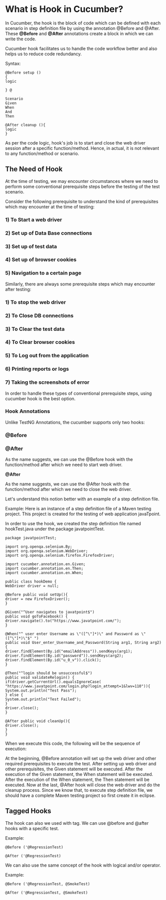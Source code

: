# What is Hook in Cucumber?
In Cucumber, the hook is the block of code which can be defined with each scenario in step definition file by using the annotation @Before and @After. These **@Before** and **@After** annotations create a block in which we can write the code.

Cucumber hook facilitates us to handle the code workflow better and also helps us to reduce code redundancy.

Syntax:
```
@Before setup ()  
{    
logic

} @

Scenario  
Given  
When  
And  
Then

@After cleanup (){    
logic    
} 
```   
As per the code logic, hook's job is to start and close the web driver session after a specific function/method. Hence, in actual, it is not relevant to any function/method or scenario.

## The Need of Hook
At the time of testing, we may encounter circumstances where we need to perform some conventional prerequisite steps before the testing of the test scenario.

Consider the following prerequisite to understand the kind of prerequisites which may encounter at the time of testing:

### 1) To Start a web driver
### 2) Set up of Data Base connections
### 3) Set up of test data
### 4) Set up of browser cookies
### 5) Navigation to a certain page
Similarly, there are always some prerequisite steps which may encounter after testing:

### 1) To stop the web driver
### 2) To Close DB connections
### 3) To Clear the test data
### 4) To Clear browser cookies
### 5) To Log out from the application
### 6) Printing reports or logs
### 7) Taking the screenshots of error
In order to handle these types of conventional prerequisite steps, using cucumber hook is the best option.

### Hook Annotations
Unlike TestNG Annotations, the cucumber supports only two hooks:

### @Before
### @After


As the name suggests, we can use the @Before hook with the function/method after which we need to start web driver.

**@After**

As the name suggests, we can use the @After hook with the function/method after which we need to close the web driver.

Let's understand this notion better with an example of a step definition file.

Example:
Here is an instance of a step definition file of a Maven testing project. This project is created for the testing of web application javaTpoint.

In order to use the hook, we created the step definition file named hookTest.java under the package javatpointTest.
```
package javatpointTest;

import org.openqa.selenium.By;    
import org.openqa.selenium.WebDriver;    
import org.openqa.selenium.firefox.FirefoxDriver;

import cucumber.annotation.en.Given;    
import cucumber.annotation.en.Then;    
import cucumber.annotation.en.When;

public class hookDemo {   
WebDriver driver = null;

@Before public void setUp(){    
driver = new FirefoxDriver();    
}

@Given("^User navigates to javatpoint$")    
public void goToFacebook() {    
driver.navigate().to("https://www.javatpoint.com/");   
}

@When("^ user enter Username as \"([^\"]*)\" and Password as \"([^\"]*)\"$" ")    
public void User_enter_Username_and_Password(String arg1, String arg2) {   
driver.findElement(By.id("emailAddress")).sendKeys(arg1);   
driver.findElement(By.id("password")).sendKeys(arg2);   
driver.findElement(By.id("u_0_v")).click();    
}

@Then("^login should be unsuccessful$")    
public void validateRelogin() {    
if(driver.getCurrentUrl().equalsIgnoreCase(   
"https://www.javatpoint.com/login.php?login_attempt=1&lwv=110")){    
System.out.println("Test Pass");    
} else {    
System.out.println("Test Failed");    
}    
driver.close();    
}

@After public void cleanUp(){    
driver.close();    
}    
}   
```

When we execute this code, the following will be the sequence of execution:

At the beginning, @Before annotation will set up the web driver and other required prerequisites to execute the test.
After setting up web driver and other prerequisites, the Given statement will be executed.
After the execution of the Given statement, the When statement will be executed.
After the execution of the When statement, the Then statement will be executed.
Now at the last, @After hook will close the web driver and do the cleanup process.
Since we know that, to execute step definition file, we should have a complete Maven testing project so first create it in eclipse.

## Tagged Hooks
The hook can also we used with tag. We can use @before and @after hooks with a specific test.

Example:
```
@Before ('@RegressionTest)

@After ('@RegressionTest)  
```
We can also use the same concept of the hook with logical and/or operator.

Example:
```
@Before ('@RegressionTest, @SmokeTest)

@After ('@RegressionTest, @SmokeTest)  
```